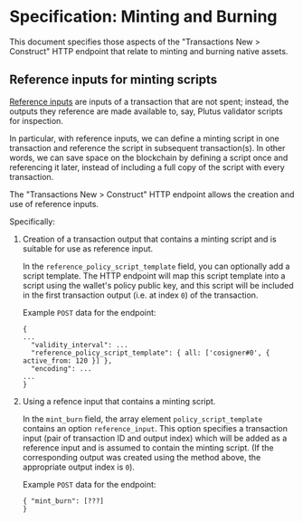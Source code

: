 # Specification: Minting and Burning

This document specifies those aspects of the "Transactions New > Construct" HTTP endpoint that relate to minting and burning native assets.

## Reference inputs for minting scripts

[Reference inputs][ref] are inputs of a transaction that are not spent; instead, the outputs they reference are made available to, say, Plutus validator scripts for inspection.

  [ref]: https://cips.cardano.org/cips/cip31/#referenceinputs

In particular, with reference inputs, we can define a minting script in one transaction and reference the script in subsequent transaction(s). In other words, we can save space on the blockchain by defining a script once and referencing it later, instead of including a full copy of the script with every transaction.

The "Transactions New > Construct" HTTP endpoint allows the creation and use of reference inputs.

Specifically:

1. Creation of a transaction output that contains a minting script and is suitable for use as reference input.

    In the `reference_policy_script_template` field, you can optionally add a script template. The HTTP endpoint will map this script template into a script using the wallet's policy public key, and this script will be included in the first transaction output (i.e. at index `0`) of the transaction.

    Example `POST` data for the endpoint:

    ```
    {
    ...
      "validity_interval": ...
      "reference_policy_script_template": { all: ['cosigner#0', { active_from: 120 }] },
      "encoding": ...
    ...
    }
    ```

2. Using a refence input that contains a minting script.

    In the `mint_burn` field, the array element `policy_script_template` contains an option `reference_input`. This option specifies a transaction input (pair of transaction ID and output index) which will be added as a reference input and is assumed to contain the minting script. (If the corresponding output was created using the method above, the appropriate output index is `0`).

    Example `POST` data for the endpoint:

    ```
    { "mint_burn": [???]
    }
    ```
